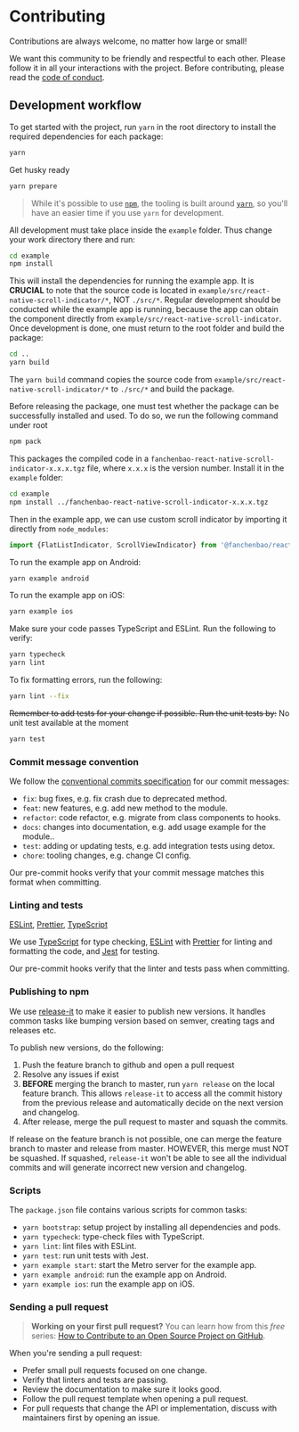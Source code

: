 # Contributing

Contributions are always welcome, no matter how large or small!

We want this community to be friendly and respectful to each other. Please follow it in all your interactions with the project. Before contributing, please read the [code of conduct](./CODE_OF_CONDUCT.md).

## Development workflow

To get started with the project, run `yarn` in the root directory to install the required dependencies for each package:

```sh
yarn
```

Get husky ready

```sh
yarn prepare
```

> While it's possible to use [`npm`](https://github.com/npm/cli), the tooling is built around [`yarn`](https://classic.yarnpkg.com/), so you'll have an easier time if you use `yarn` for development.

All development must take place inside the `example` folder. Thus change your work directory there and run:

```sh
cd example
npm install
```

This will install the dependencies for running the example app. It is **CRUCIAL** to note that the source code is located in `example/src/react-native-scroll-indicator/*`, NOT `./src/*`. Regular development should be conducted while the example app is running, because the app can obtain the component directly from `example/src/react-native-scroll-indicator`. Once development is done, one must return to the root folder and build the package:

```sh
cd ..
yarn build
```

The `yarn build` command copies the source code from `example/src/react-native-scroll-indicator/*` to `./src/*` and build the package.

Before releasing the package, one must test whether the package can be successfully installed and used. To do so, we run the following command under root

```sh
npm pack
```

This packages the compiled code in a `fanchenbao-react-native-scroll-indicator-x.x.x.tgz` file, where `x.x.x` is the version number. Install it in the `example` folder:

```sh
cd example
npm install ../fanchenbao-react-native-scroll-indicator-x.x.x.tgz
```

Then in the example app, we can use custom scroll indicator by importing it directly from `node_modules`:

```javascript
import {FlatListIndicator, ScrollViewIndicator} from '@fanchenbao/react-native-scroll-indicator';
```


To run the example app on Android:

```sh
yarn example android
```

To run the example app on iOS:

```sh
yarn example ios
```

Make sure your code passes TypeScript and ESLint. Run the following to verify:

```sh
yarn typecheck
yarn lint
```

To fix formatting errors, run the following:

```sh
yarn lint --fix
```

~~Remember to add tests for your change if possible. Run the unit tests by:~~
No unit test available at the moment

```sh
yarn test
```


### Commit message convention

We follow the [conventional commits specification](https://www.conventionalcommits.org/en) for our commit messages:

- `fix`: bug fixes, e.g. fix crash due to deprecated method.
- `feat`: new features, e.g. add new method to the module.
- `refactor`: code refactor, e.g. migrate from class components to hooks.
- `docs`: changes into documentation, e.g. add usage example for the module..
- `test`: adding or updating tests, e.g. add integration tests using detox.
- `chore`: tooling changes, e.g. change CI config.

Our pre-commit hooks verify that your commit message matches this format when committing.

### Linting and tests

[ESLint](https://eslint.org/), [Prettier](https://prettier.io/), [TypeScript](https://www.typescriptlang.org/)

We use [TypeScript](https://www.typescriptlang.org/) for type checking, [ESLint](https://eslint.org/) with [Prettier](https://prettier.io/) for linting and formatting the code, and [Jest](https://jestjs.io/) for testing.

Our pre-commit hooks verify that the linter and tests pass when committing.

### Publishing to npm

We use [release-it](https://github.com/release-it/release-it) to make it easier to publish new versions. It handles common tasks like bumping version based on semver, creating tags and releases etc.

To publish new versions, do the following:

1. Push the feature branch to github and open a pull request
2. Resolve any issues if exist
3. **BEFORE** merging the branch to master, run `yarn release` on the local feature branch. This allows `release-it` to access all the commit history from the previous release and automatically decide on the next version and changelog.
4. After release, merge the pull request to master and squash the commits.

If release on the feature branch is not possible, one can merge the feature branch to master and release from master. HOWEVER, this merge must NOT be squashed. If squashed, `release-it` won't be able to see all the individual commits and will generate incorrect new version and changelog.

### Scripts

The `package.json` file contains various scripts for common tasks:

- `yarn bootstrap`: setup project by installing all dependencies and pods.
- `yarn typecheck`: type-check files with TypeScript.
- `yarn lint`: lint files with ESLint.
- `yarn test`: run unit tests with Jest.
- `yarn example start`: start the Metro server for the example app.
- `yarn example android`: run the example app on Android.
- `yarn example ios`: run the example app on iOS.

### Sending a pull request

> **Working on your first pull request?** You can learn how from this _free_ series: [How to Contribute to an Open Source Project on GitHub](https://app.egghead.io/playlists/how-to-contribute-to-an-open-source-project-on-github).

When you're sending a pull request:

- Prefer small pull requests focused on one change.
- Verify that linters and tests are passing.
- Review the documentation to make sure it looks good.
- Follow the pull request template when opening a pull request.
- For pull requests that change the API or implementation, discuss with maintainers first by opening an issue.

